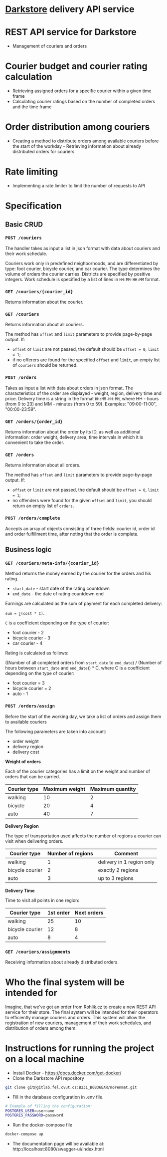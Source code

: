 # **[Darkstore](https://cs.wikipedia.org/wiki/Internetov%C3%A9_distribu%C4%8Dn%C3%AD_centrum) delivery API service**

  

# REST API service for Darkstore
   - Management of couriers and orders
   
 # Courier budget and courier rating calculation
   - Retrieving assigned orders for a specific courier within a given time
   frame
   - Calculating courier ratings based on the number of completed orders
   and the time frame
   
  # Order distribution among couriers
   
   - Creating a method to distribute orders among available couriers before the start of the workday
    -  Retrieving information about already distributed orders for couriers
   
# Rate limiting
   
  - Implementing a rate limiter to limit the number of requests to API


# Specification

## Basic CRUD

### `POST /couriers`

The handler takes as input a list in json format with data about couriers and their work schedule.

Couriers work only in predefined neighborhoods, and are differentiated by type: foot courier, bicycle courier, and 
car courier. The type determines the volume of orders the courier carries.
Districts are specified by positive integers. Work schedule is specified by a list of lines in `HH:MM-HH:MM` format.

### `GET /couriers/{courier_id}`

Returns information about the courier.

### `GET /couriers`

Returns information about all couriers.

The method has `offset` and `limit` parameters to provide page-by-page output.
If:
* `offset` or `limit` are not passed, the default should be `offset = 0`, `limit = 1`;
* if no offerers are found for the specified `offset` and `limit`, an empty list of `couriers` should be returned.

### `POST /orders`

Takes as input a list with data about orders in json format. The characteristics of the order are displayed - weight, region, 
delivery time and price.
Delivery time is a string in the format `HH:MM-HH:MM`, where HH - hours (from 0 to 23) and MM - minutes (from 0 to 59).
Examples: "09:00-11:00", "00:00-23:59".


### `GET /orders/{order_id}`

Returns information about the order by its ID, as well as additional information: order weight, delivery area, 
time intervals in which it is convenient to take the order.

### `GET /orders`

Returns information about all orders.

The method has `offset` and `limit` parameters to provide page-by-page output.
If:
* `offset` or `limit` are not passed, the default should be `offset = 0`, `limit = 1`;
* no offenders were found for the given `offset` and `limit`, you should return an empty list of `orders`.

### `POST /orders/complete`

Accepts an array of objects consisting of three fields: courier id, order id and order fulfillment time, after noting that the order is complete.

## Business logic

### `GET /couriers/meta-info/{courier_id}`

Method returns the money earned by the courier for the orders and his rating.
* `start_date` - start date of the rating countdown
* `end_date` - the date of rating countdown end

Earnings are calculated as the sum of payment for each completed delivery: 

`sum = ∑(cost * C)`.

`C` is a coefficient depending on the type of courier:
* foot courier - 2
* bicycle courier - 3
* car courier - 4

Rating is calculated as follows:

((Number of all completed orders from `start_date` to `end_date`) / (Number of hours between `start_date` and `end_date`)) * C, where
C is a coefficient depending on the type of courier:
* foot courier = 3
* bicycle courier = 2
* auto - 1

### `POST /orders/assign`
Before the start of the working day, we take a list of orders and assign them to available couriers

The following parameters are taken into account:
* order weight
* delivery region
* delivery cost

**Weight of orders**


Each of the courier categories has a limit on the weight and number of orders that can be carried.


| Courier type | Maximum weight | Maximum quantity |
|---|---|---|
| walking | 10 | 2 |
| bicycle | 20 | 4 |
| auto | 40 | 7 |


**Delivery Region**


The type of transportation used affects the number of regions a courier can visit when delivering orders.


| Courier type | Number of regions | Comment |
|---|---|---|
| walking | 1 | delivery in 1 region only |
| bicycle courier | 2 | exactly 2 regions |
| auto | 3 | up to 3 regions |


**Delivery Time**


Time to visit all points in one region:


| Courier type | 1st order | Next orders |
|---|---|---|
| walking | 25 | 10 |
| bicycle courier | 12 | 8 |
| auto | 8 | 4 |



### `GET /couriers/assignments`
Receiving information about already distributed orders.


# Who the final system will be intended for

Imagine, that we’ve got an order from Rohlik.cz to create a new REST API service for their store. The final system will be intended for their operators to efficiently manage couriers and orders. This system will allow the registration of new couriers, management of their work schedules, and distribution of orders among them.

# Instructions for running the project on a local machine
- Install Docker - https://docs.docker.com/get-docker/
- Clone the Darkstore API repository
```bash
git clone git@gitlab.fel.cvut.cz:B231_B6B36EAR/morenmat.git
```
- Fill in the database configuration in .env file.
```bash
# Example of filling the configuration:
POSTGRES_USER=username
POSTGRES_PASSWORD=password
```
- Run the docker-compose file
```bash
docker-compose up
```
- The documentation page will be available at: http://localhost:8080/swagger-ui/index.html
